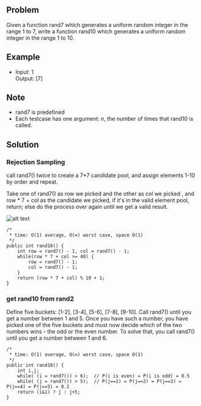 ## Problem
Given a function rand7 which generates a uniform random integer in the range 1 to 7, 
write a function rand10 which generates a uniform random integer in the range 1 to 10.

## Example
* Input: 1  
Output: \[7\]

## Note
* rand7 is predefined
* Each testcase has one argument: n, the number of times that rand10 is called.

## Solution
### Rejection Sampling 
call rand7() twice to create a 7*7 candidate pool, and assign elements 1-10 by order and repeat.

Take one of rand7() as row we picked and the other as col we picked , and row * 7 + col as the candidate we picked, 
if it's in the valid element pool, return; else do the process over again until we get a valid result.

![alt text](https://drive.google.com/uc?export=view&id=18G5GVxFJl1hV5E9_aih1hJ3crrptNLKw "pool grid")
```
/*
 * time: O(1) average, O(∞) worst case, space O(1)
 */
public int rand10() {
    int row = rand7() - 1, col = rand7() - 1;
    while(row * 7 + col >= 40) {
        row = rand7() - 1;
        col = rand7() - 1;
    }
    return (row * 7 + col) % 10 + 1;
}
```

### get rand10 from rand2
Define five buckets: \[1-2\], \[3-4\], \[5-6\], \[7-8\], \[9-10\]. Call rand7() until you get a number between 1 and 5. 
Once you have such a number, you have picked one of the five buckets and must now decide which of the two numbers 
wins - the odd or the even number. To solve that, you call rand7() until you get a number between 1 and 6.
```
/*
 * time: O(1) average, O(∞) worst case, space O(1)
 */
public int rand10() {
    int i,j;
    while( (i = rand7()) > 6);  // P(i is even) = P(i is odd) = 0.5
    while( (j = rand7()) > 5);  // P(j==1) = P(j==2) = P(j==3) = P(j==4) = P(j==5) = 0.2
    return (i&1) ? j : j+5;
}
```